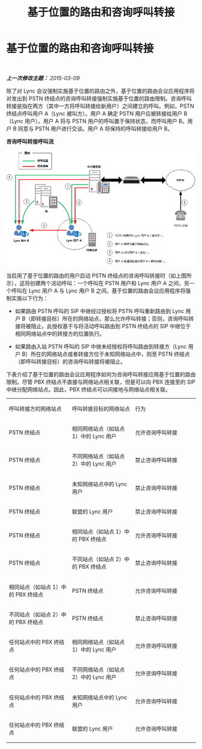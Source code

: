 ﻿---
title: 基于位置的路由和咨询呼叫转接
TOCTitle: 基于位置的路由和咨询呼叫转接
ms:assetid: b12460c2-36c8-481f-b867-fe10dc1c0bdf
ms:mtpsurl: https://technet.microsoft.com/zh-cn/library/Dn362836(v=OCS.15)
ms:contentKeyID: 56271194
ms.date: 05/19/2016
mtps_version: v=OCS.15
ms.translationtype: HT
---

# 基于位置的路由和咨询呼叫转接

 

_**上一次修改主题：** 2015-03-09_

除了对 Lync 会议强制实施基于位置的路由之外，基于位置的路由会议应用程序将对发出到 PSTN 终结点的咨询呼叫转接强制实施基于位置的路由限制。咨询呼叫转接是指在两方（其中一方将呼叫转接给新用户）之间建立的呼叫。例如，PSTN 终结点呼叫用户 A（Lync 被叫方）。用户 A 确定 PSTN 用户应被转接给用户 B（Lync 用户）。用户 A 将与 PSTN 用户的呼叫置于保持状态，而呼叫用户 B。用户 B 同意与 PSTN 用户进行交谈。用户 A 将保持的呼叫转接给用户 B。

**咨询呼叫转接呼叫流**

![会议的基于位置的路由图示](images/Dn362836.e4d43d6f-23d2-49c9-b12b-15248a743f92(OCS.15).jpg "会议的基于位置的路由图示")

当启用了基于位置的路由的用户启动 PSTN 终结点的咨询呼叫转接时（如上图所示），这将创建两个活动呼叫：一个呼叫在 PSTN 用户和 Lync 用户 A 之间，另一个呼叫在 Lync 用户 A 与 Lync 用户 B 之间。基于位置的路由会议应用程序将强制实施以下行为：

  - 如果路由 PSTN 呼叫的 SIP 中继经过授权将 PSTN 呼叫重新路由到 Lync 用户 B（即转接目标）所在的网络站点，那么允许呼叫转接；否则，咨询呼叫转接将被阻止。此授权基于与将活动呼叫路由到 PSTN 终结点的 SIP 中继位于相同网络站点中的转接方的位置执行。

  - 如果路由入站 PSTN 呼叫的 SIP 中继未经授权将呼叫路由到转接方（Lync 用户 B）所在的网络站点或者转接方位于未知网络站点中，则至 PSTN 终结点（即呼叫转接目标）的咨询呼叫转接将被阻止。

下表介绍了基于位置的路由会议应用程序如何为咨询呼叫转接应用基于位置的路由限制。尽管 PBX 终结点不直接与网络站点相关联，但是可以向 PBX 连接至的 SIP 中继分配网络站点。因此，PBX 终结点可以间接地与网络站点相关联。


<table>
<colgroup>
<col style="width: 33%" />
<col style="width: 33%" />
<col style="width: 33%" />
</colgroup>
<tbody>
<tr class="odd">
<td><p>呼叫转接方的网络站点</p></td>
<td><p>呼叫转接目标的网络站点</p></td>
<td><p>行为</p></td>
</tr>
<tr class="even">
<td><p>PSTN 终结点</p></td>
<td><p>相同网络站点（如站点 1）中的 Lync 用户</p></td>
<td><p>允许咨询呼叫转接</p></td>
</tr>
<tr class="odd">
<td><p>PSTN 终结点</p></td>
<td><p>不同网络站点（如站点 2）中的 Lync 用户</p></td>
<td><p>禁止咨询呼叫转接</p></td>
</tr>
<tr class="even">
<td><p>PSTN 终结点</p></td>
<td><p>未知网络站点中的 Lync 用户</p></td>
<td><p>禁止咨询呼叫转接</p></td>
</tr>
<tr class="odd">
<td><p>PSTN 终结点</p></td>
<td><p>联盟的 Lync 用户</p></td>
<td><p>禁止咨询呼叫转接</p></td>
</tr>
<tr class="even">
<td><p>PSTN 终结点</p></td>
<td><p>相同站点（如站点 1）中的 PBX 终结点</p></td>
<td><p>允许咨询呼叫转接</p></td>
</tr>
<tr class="odd">
<td><p>PSTN 终结点</p></td>
<td><p>不同站点（如站点 2）中的 PBX 终结点</p></td>
<td><p>禁止咨询呼叫转接</p></td>
</tr>
<tr class="even">
<td><p>相同站点（如站点 1）中的 PBX 终结点</p></td>
<td><p>PSTN 终结点</p></td>
<td><p>允许咨询呼叫转接</p></td>
</tr>
<tr class="odd">
<td><p>不同站点（如站点 2）中的 PBX 终结点</p></td>
<td><p>PSTN 终结点</p></td>
<td><p>禁止咨询呼叫转接</p></td>
</tr>
<tr class="even">
<td><p>任何站点中的 PBX 终结点</p></td>
<td><p>相同网络站点（如站点 1）中的 Lync 用户</p></td>
<td><p>允许咨询呼叫转接</p></td>
</tr>
<tr class="odd">
<td><p>任何站点中的 PBX 终结点</p></td>
<td><p>不同网络站点（如站点 2）中的 Lync 用户</p></td>
<td><p>允许咨询呼叫转接</p></td>
</tr>
<tr class="even">
<td><p>任何站点中的 PBX 终结点</p></td>
<td><p>未知网络站点中的 Lync 用户</p></td>
<td><p>允许咨询呼叫转接</p></td>
</tr>
<tr class="odd">
<td><p>任何站点中的 PBX 终结点</p></td>
<td><p>联盟的 Lync 用户</p></td>
<td><p>允许咨询呼叫转接</p></td>
</tr>
</tbody>
</table>

